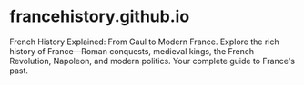# francehistory.github.io
French History Explained: From Gaul to Modern France. Explore the rich history of France—Roman conquests, medieval kings, the French Revolution, Napoleon, and modern politics. Your complete guide to France's past.
